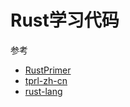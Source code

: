 # Rust学习代码

参考

- [RustPrimer](https://github.com/rustcc/RustPrimer)
- [tprl-zh-cn](https://github.com/KaiserY/trpl-zh-cn)
- [rust-lang](https://www.rust-lang.org)